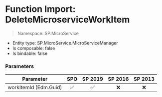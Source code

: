 # Function Import: DeleteMicroserviceWorkItem

> Namespace: SP.MicroService

- Entity type: SP.MicroService.MicroServiceManager
- Is composable: false
- Is bindable: false

### Parameters

Parameter | SPO | SP 2019 | SP 2016 | SP 2013
----------|:---:|:-------:|:-------:|:-------:
workItemId (Edm.Guid) | ✅ | ✅ | ❌ | ❌